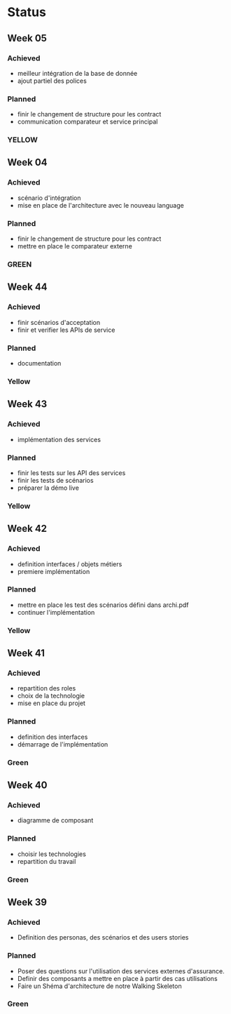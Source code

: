 # Status

## Week 05

### Achieved

- meilleur intégration de la base de donnée
- ajout partiel des polices 

### Planned

- finir le changement de structure pour les contract
- communication comparateur et service principal 

### YELLOW

## Week 04

### Achieved

- scénario d'intégration
- mise en place de l'architecture avec le nouveau language

### Planned

- finir le changement de structure pour les contract
- mettre en place le comparateur externe 

### GREEN

## Week 44

### Achieved

- finir scénarios d'acceptation
- finir et verifier les APIs de service

### Planned

- documentation

### Yellow

## Week 43

### Achieved

- implémentation des services

### Planned

- finir les tests sur les API des services
- finir les tests de scénarios
- préparer la démo live

### Yellow

## Week 42

### Achieved

- definition interfaces / objets métiers
- premiere implémentation 

### Planned

- mettre en place les test des scénarios défini dans archi.pdf
- continuer l'implémentation

### Yellow

## Week 41

### Achieved

- repartition des roles 
- choix de la technologie
- mise en place du projet 

### Planned

- definition des interfaces 
- démarrage de l'implémentation

### Green

## Week 40

### Achieved

- diagramme de composant

### Planned

- choisir les technologies
- repartition du travail

### Green

## Week 39

### Achieved

- Definition des personas, des scénarios et des users stories

### Planned

- Poser des questions sur l'utilisation des services externes d'assurance.
- Definir des composants a mettre en place à partir des cas utilisations
- Faire un Shéma d'architecture de notre Walking Skeleton

### Green

